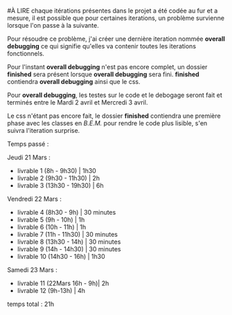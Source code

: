 #­À LIRE
chaque itérations présentes dans le projet a été codée au fur et a mesure, il est possible que pour certaines iterations, un problème survienne lorsque l'on passe à la suivante.

Pour résoudre ce problème, j'ai créer une dernière iteration nommée **overall debugging** ce qui signifie qu'elles va contenir toutes les iterations fonctionnels.

Pour l'instant **overall debugging** n'est pas encore complet, un dossier **finished** sera présent lorsque **overall debugging** sera fini. **finished** contiendra **overall debugging** ainsi que le css.

Pour **overall debugging**, les testes sur le code et le debogage seront fait et terminés entre le Mardi 2 avril et Mercredi 3 avril. 

Le css n'étant pas encore fait, le dossier **finished** contiendra une première phase avec les classes en *B.E.M.* pour rendre le code plus lisible, s'en suivra l'iteration surprise.

Temps passé :

Jeudi 21 Mars : 
 - livrable 1 (8h - 9h30)       |   1h30
 - livrable 2 (9h30 - 11h30)    |   2h
 - livrable 3 (13h30 - 19h30)   |   6h

Vendredi 22 Mars :
 - livrable 4 (8h30 - 9h)       |   30 minutes
 - livrable 5 (9h - 10h)        |   1h
 - livrable 6 (10h - 11h)       |   1h
 - livrable 7 (11h - 11h30)     |   30 minutes
 - livrable 8 (13h30 - 14h)     |   30 minutes
 - livrable 9 (14h - 14h30)     |   30 minutes
 - livrable 10 (14h30 - 16h)    |   1h30

 Samedi 23 Mars :
 - livrable 11 (22Mars 16h - 9h)|   2h
 - livrable 12 (9h-13h)         |   4h

 temps total : 21h 